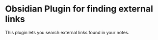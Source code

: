 # Obsidian Plugin for finding external links

This plugin lets you search external links found in your notes.


